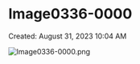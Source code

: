# Image0336-0000

Created: August 31, 2023 10:04 AM

![Image0336-0000.png](Image0336-0000%204fac94a72cda4b409719b67e3506efae/Image0336-0000.png)
